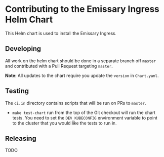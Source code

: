 # Contributing to the Emissary Ingress Helm Chart

This Helm chart is used to install the Emissary Ingress.

## Developing

All work on the helm chart should be done in a separate branch off `master` and
contributed with a Pull Request targeting `master`.

**Note**: All updates to the chart require you update the `version` in
`Chart.yaml`.

## Testing

The `ci.in` directory contains scripts that will be run on PRs to `master`.

- `make test-chart` run from the top of the Git checkout will run the
  chart tests.  You need to set the `DEV_KUBECONFIG` environment
  variable to point to the cluster that you would like the tests to
  run in.

## Releasing

TODO
